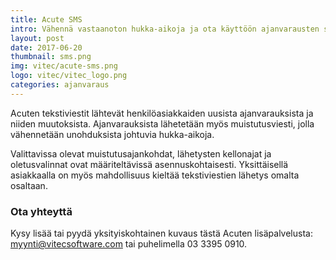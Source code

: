 ```yaml
---
title: Acute SMS
intro: Vähennä vastaanoton hukka-aikoja ja ota käyttöön ajanvarausten sms-viestit
layout: post
date: 2017-06-20
thumbnail: sms.png
img: vitec/acute-sms.png
logo: vitec/vitec_logo.png
categories: ajanvaraus
---
```


<i class="fa fa-mobile fa-5x fa-pull-left" aria-hidden="true"></i>
Acuten tekstiviestit lähtevät henkilöasiakkaiden uusista ajanvarauksista ja niiden muutoksista.
Ajanvarauksista lähetetään myös muistutusviesti, jolla vähennetään unohduksista johtuvia hukka-aikoja.

Valittavissa olevat muistutusajankohdat, lähetysten kellonajat ja oletusvalinnat ovat määriteltävissä asennuskohtaisesti.
Yksittäisellä asiakkaalla on myös mahdollisuus kieltää tekstiviestien lähetys omalta osaltaan.

### Ota yhteyttä

Kysy lisää tai pyydä yksityiskohtainen kuvaus tästä Acuten lisäpalvelusta: 
[myynti@vitecsoftware.com](mailto://myynti@vitecsoftware.com) tai puhelimella 03 3395 0910.